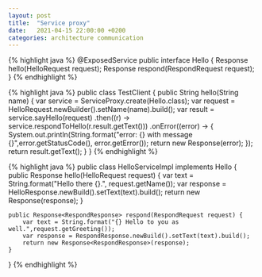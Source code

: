 ```yaml
---
layout: post
title:  "Service proxy"
date:   2021-04-15 22:00:00 +0200
categories: architecture communication 
---
```




{% highlight java %}
@ExposedService
public interface Hello {
    Response<HelloResponse> hello(HelloRequest request);
    Response<RespondResponse> respond(RespondRequest request);
}
{% endhighlight %}


{% highlight java %}
public class TestClient {
    public String hello(String name) {
        var service = ServiceProxy.create(Hello.class);
        var request = HelloRequest.newBuilder().setName(name).build();
        var result = service.sayHello(request)
            .then((r) -> service.respondToHello(r.result.getText()))
            .onError((error) -> {
                System.out.println(String.format("error: {} with message {}",error.getStatusCode(), error.getError());
                return new Response<HelloResponse>(error);
            });
        return result.getText();
    }
}
{% endhighlight %}

{% highlight java %}
public class HelloServiceImpl implements Hello {
    public Response<HelloResponse> hello(HelloRequest request) {
        var text = String.format("Hello there {}.", request.getName());
        var response = HelloResponse.newBuild().setText(text).build();
        return new Response<HelloResponse>(response);
    }
    
    public Response<RespondResponse> respond(RespondRequest request) {
        var text = String.format("{} Hello to you as well.",request.getGreeting());
        var response = RespondResponse.newBuild().setText(text).build();
        return new Response<RespondResponse>(response);
    }
}
{% endhighlight %}
